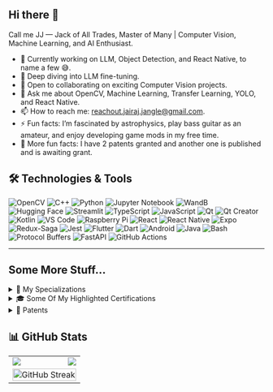 ## Hi there 👋
Call me JJ — Jack of All Trades, Master of Many | Computer Vision, Machine Learning, and AI Enthusiast.

- 🔭 Currently working on LLM, Object Detection, and React Native, to name a few 😅.
- 🌱 Deep diving into LLM fine-tuning.
- 🤝 Open to collaborating on exciting Computer Vision projects.
- 💬 Ask me about OpenCV, Machine Learning, Transfer Learning, YOLO, and React Native.
- 📫 How to reach me: reachout.jairaj.jangle@gmail.com.
- ⚡ Fun facts: I’m fascinated by astrophysics, play bass guitar as an amateur, and enjoy developing game mods in my free time.
- 🚀 More fun facts: I have 2 patents granted and another one is published and is awaiting grant.

## 🛠️ Technologies & Tools
![OpenCV](https://img.shields.io/badge/OpenCV-5C3EE8?logo=opencv&logoColor=white&style=for-the-badge)
![C++](https://img.shields.io/badge/C++-00599C?logo=cplusplus&logoColor=white&style=for-the-badge)
![Python](https://img.shields.io/badge/Python-3776AB?logo=python&logoColor=white&style=for-the-badge)
![Jupyter Notebook](https://img.shields.io/badge/Jupyter%20Notebook-F37626?logo=jupyter&logoColor=white&style=for-the-badge)
![WandB](https://img.shields.io/badge/WandB-FFBE00?logo=weightsandbiases&logoColor=black&style=for-the-badge)
![Hugging Face](https://img.shields.io/badge/Hugging%20Face-FFD21F?logo=huggingface&logoColor=black&style=for-the-badge)
![Streamlit](https://img.shields.io/badge/Streamlit-FF4B4B?logo=streamlit&logoColor=white&style=for-the-badge)
![TypeScript](https://img.shields.io/badge/TypeScript-3178C6?logo=typescript&logoColor=white&style=for-the-badge)
![JavaScript](https://img.shields.io/badge/JavaScript-F7DF1E?logo=javascript&logoColor=black&style=for-the-badge)
![Qt](https://img.shields.io/badge/Qt-%23217346.svg?style=for-the-badge&logo=Qt&logoColor=white)
![Qt Creator](https://img.shields.io/badge/Qt%20Creator-41CD52?logo=qt&logoColor=white&style=for-the-badge)
![Kotlin](https://img.shields.io/badge/Kotlin-7F52FF?logo=kotlin&logoColor=white&style=for-the-badge)
![VS Code](https://img.shields.io/badge/VS%20Code-0078D4?logo=visualstudiocode&logoColor=white&style=for-the-badge)
![Raspberry Pi](https://img.shields.io/badge/Raspberry%20Pi-A22846?logo=raspberry-pi&logoColor=white&style=for-the-badge)
![React](https://img.shields.io/badge/React-20232A?logo=react&logoColor=61DAFB&style=for-the-badge)
![React Native](https://img.shields.io/badge/React%20Native-20232A?logo=react&logoColor=61DAFB&style=for-the-badge)
![Expo](https://img.shields.io/badge/Expo-1C1E24?logo=expo&logoColor=white&style=for-the-badge)
![Redux-Saga](https://img.shields.io/badge/Redux--Saga-999999?logo=redux-saga&logoColor=white&style=for-the-badge)
![Jest](https://img.shields.io/badge/-jest-%23C21325?style=for-the-badge&logo=jest&logoColor=white)
![Flutter](https://img.shields.io/badge/Flutter-02569B?logo=flutter&logoColor=white&style=for-the-badge)
![Dart](https://img.shields.io/badge/Dart-0175C2?logo=dart&logoColor=white&style=for-the-badge)
![Android](https://img.shields.io/badge/Android-3DDC84?logo=android&logoColor=white&style=for-the-badge)
![Java](https://img.shields.io/badge/java-%23ED8B00.svg?style=for-the-badge&logo=openjdk&logoColor=white)
![Bash](https://img.shields.io/badge/Bash-4EAA25?logo=gnubash&logoColor=white&style=for-the-badge)
![Protocol Buffers](https://img.shields.io/badge/Protocol%20Buffers-336691?logo=google&logoColor=white&style=for-the-badge)
![FastAPI](https://img.shields.io/badge/FastAPI-009688?logo=fastapi&logoColor=white&style=for-the-badge)
![GitHub Actions](https://img.shields.io/badge/GitHub%20Actions-2088FF?logo=githubactions&logoColor=white&style=for-the-badge)

---
## Some More Stuff...

<details>
  <summary>🎯 My Specializations</summary>
  
  - [Deep Learning Specialization](https://www.coursera.org/account/accomplishments/specialization/certificate/8NVQWDQ8S6FE)
  - [Stanford University - Machine Learning Specialization](https://www.coursera.org/account/accomplishments/specialization/certificate/BVDLN4TG8AFT)
  - [Generative AI for Software Development Specialization](https://www.coursera.org/account/accomplishments/specialization/certificate/0Y8F2FM1GCT4)
  - [DeepLearning.AI TensorFlow Developer Specialization](https://www.coursera.org/account/accomplishments/specialization/certificate/GR3R679MPYXZ)

</details>

<details>
  <summary>🎓 Some Of My Highlighted Certifications</summary>
  
  - [AI-Powered Software and System Design](https://www.coursera.org/account/accomplishments/certificate/YIHJL1CW4L7P)
  - [Improving Deep Neural Networks: Hyperparameter Tuning, Regularization and Optimization](https://www.coursera.org/account/accomplishments/certificate/262SEH7P3TMY)
  - [Convolutional Neural Networks](https://www.coursera.org/account/accomplishments/certificate/2WVVKAPUKXVH)
  - [Google - Foundations of Project Management](https://www.coursera.org/account/accomplishments/verify/KNPQFS0U2PMW)
  - [Google - Project Initiation: Starting a Successful Project](https://www.coursera.org/account/accomplishments/certificate/6SU2Q6ETR8N6)
  - [Sequences, Time Series and Prediction](https://www.coursera.org/account/accomplishments/certificate/KRMJPFAKPBJY)
  - [Meta - React Native](https://www.coursera.org/account/accomplishments/certificate/EUD27B2GFAZQ)
  - [Natural Language Processing in TensorFlow](https://www.coursera.org/account/accomplishments/certificate/WMEJNLJK3KVW)
  - [Stanford University - Supervised Machine Learning: Regression and Classification](https://www.coursera.org/account/accomplishments/certificate/GK66M7ANVKMZ)
  - [Stanford University - Unsupervised Learning, Recommenders, Reinforcement Learning](https://www.coursera.org/account/accomplishments/certificate/D3M8SU9NHF4B)
  - [The Linux Foundation - Introduction to Protocol Buffers (LFS145)](https://ti-user-certificates.s3.amazonaws.com/e0df7fbf-a057-42af-8a1f-590912be5460/24b39e25-95d2-4a4c-926b-d23f55214861-jairaj-jangle-bf5be24f-508b-4a45-9e68-2a005305ab89-certificate.pdf)

</details>

<details>
  <summary>🔬 Patents</summary>
  
  - 📜 **Local Positioning, monitoring, navigation, and path planning using computer vision** (IN 201821002647)  
  - 📜 **Hybrid electrical and electronic connector** (IN 201921015421)  
  - 📜 **A Wearable Human-Computer Interface Device** (IN 202421083946)  

</details>

## 📊 GitHub Stats
<div align="center">

  <table style="border: none;">
    <tr>
      <td>
        <img align="left" src="https://github-readme-stats.vercel.app/api?username=JairajJangle&theme=highcontrast&show_icons=true&hide_border=true&count_private=true" />
      </td>
      <td>
        <img align="right" src="https://github-readme-stats.vercel.app/api/top-langs/?username=JairajJangle&theme=highcontrast&show_icons=true&hide_border=true&layout=compact" />
      </td>
    </tr>
    <tr>
      <td colspan="2" align="center">
        <img src="https://streak-stats.demolab.com?user=JairajJangle&theme=highcontrast&hide_border=true" alt="GitHub Streak" width="100%" />
      </td>
    </tr>
  </table>

</div>

<!--
**JairajJangle/JairajJangle** is a ✨ _special_ ✨ repository because its `README.md` (this file) appears on your GitHub profile.

Here are some ideas to get you started:

- 🔭 I’m currently working on ...
- 🌱 I’m currently learning ...
- 👯 I’m looking to collaborate on ...
- 🤔 I’m looking for help with ...
- 💬 Ask me about ...
- 📫 How to reach me: ...
- 😄 Pronouns: ...
- ⚡ Fun fact: ...
-->
